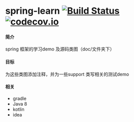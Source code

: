# spring-learn [![Build Status](https://travis-ci.org/YuanLicc/spring-learn.svg?branch=master)](https://travis-ci.org/YuanLicc/spring-learn) [![codecov.io](https://codecov.io/gh/YuanLicc/spring-learn/branch/master/graphs/badge.svg?branch=master)](https://codecov.io/gh/YuanLicc/spring-learn?branch=master)
#### 简介
spring 框架的学习demo 及源码类图（doc/文件夹下）
#### 目标
为这些类图添加注释，并为一些support 类写相关的测试demo
#### 相关
- gradle
- Java 8
- kotlin
- idea

